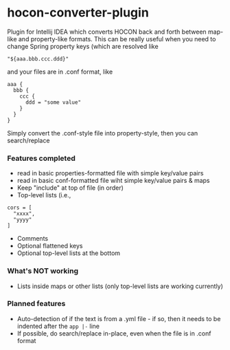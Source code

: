 # hocon-converter-plugin
Plugin for Intellij IDEA which converts HOCON back and forth between map-like and property-like formats.  This can be really useful when you need 
to change Spring property keys (which are resolved like 
```
"${aaa.bbb.ccc.ddd}"
```
and your files are in .conf format, like 
```
aaa {
  bbb {
    ccc {
      ddd = "some value"
    }
  }
}
```
Simply convert the .conf-style file into property-style, then you can search/replace

### Features completed
 - read in basic properties-formatted file with simple key/value pairs
 - read in basic conf-formatted file wiht simple key/value pairs & maps
 - Keep "include" at top of file (in order)
 - Top-level lists (i.e.,
 ```
 cors = [
   "xxxx",
   "yyyy"
 ]
 ```
- Comments
- Optional flattened keys
- Optional top-level lists at the bottom

### What's NOT working
- Lists inside maps or other lists (only top-level lists are working currently)



### Planned features
 - Auto-detection of if the text is from a .yml file - if so, then it needs to be indented after the  `app |-` line
 - If possible, do search/replace in-place, even when the file is in .conf format

